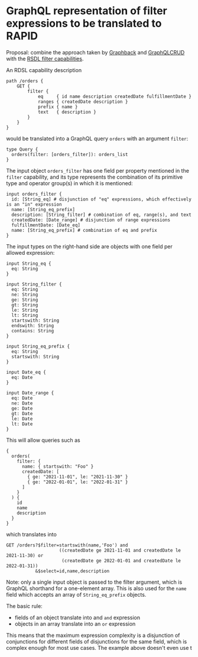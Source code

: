 # GraphQL representation of filter expressions to be translated to RAPID

Proposal: combine the approach taken by [Graphback](https://graphback.dev/docs/crud/queries/#filtering) and [GraphQLCRUD](https://graphqlcrud.org/docs/next/find/#filtering) with the [RSDL filter capabilities](https://github.com/oasis-open/odata-rapid/blob/d8ec19eb403db93a4436e5156af56506619841ab/docs/rsdl/rapid-rsdl-capabilities.md#filter-capabilities).

An RDSL capability description

```rsdl
path /orders {
    GET {
        filter {
            eq     { id name description createdDate fulfillmentDate }
            ranges { createdDate description }
            prefix { name }
            text   { description }
        }
    }
}
```

would be translated into a GraphQL query `orders` with an argument `filter`:

```gql
type Query {
  orders(filter: [orders_filter]): orders_list
}
```

The input object `orders_filter` has one field per property mentioned in the `filter` capability, and its type represents the combination of its primitive type and operator group(s) in which it is mentioned:

```gql
input orders_filter {
  id: [String_eq] # disjunction of "eq" expressions, which effectively is an "in" expression
  name: [String_eq_prefix]
  description: [String_filter] # combination of eq, range(s), and text
  createdDate: [Date_range] # disjunction of range expressions
  fulfillmentDate: [Date_eq]
  name: [String_eq_prefix] # combination of eq and prefix
}
```

The input types on the right-hand side are objects with one field per allowed expression:

```gql
input String_eq {
  eq: String
}

input String_filter {
  eq: String
  ne: String
  ge: String
  gt: String
  le: String
  lt: String
  startswith: String
  endswith: String
  contains: String
}

input String_eq_prefix {
  eq: String
  startswith: String
}

input Date_eq {
  eq: Date
}

input Date_range {
  eq: Date
  ne: Date
  ge: Date
  gt: Date
  le: Date
  lt: Date
}
```

This will allow queries such as

```gql
{
  orders(
    filter: {
      name: { startswith: "Foo" }
      createdDate: [
        { ge: "2021-11-01", le: "2021-11-30" }
        { ge: "2022-01-01", le: "2022-01-31" }
      ]
    }
  ) {
    id
    name
    description
  }
}
```

which translates into

```url
GET /orders?$filter=startswith(name,'Foo') and
                    ((createdDate ge 2021-11-01 and createdDate le 2021-11-30) or
                     (createdDate ge 2022-01-01 and createdDate le 2022-01-31))
           &$select=id,name,description
```

Note: only a single input object is passed to the filter argument, which is GraphQL shorthand for a one-element array. This is also used for the `name` field which accepts an array of `String_eq_prefix` objects.

The basic rule:

- fields of an object translate into and `and` expression
- objects in an array translate into an `or` expression

This means that the maximum expression complexity is a disjunction of conjunctions for different fields of disjunctions for the same field, which is complex enough for most use cases. The example above doesn't even use t
